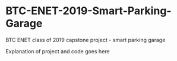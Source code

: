 # BTC-ENET-2019-Smart-Parking-Garage
BTC ENET class of 2019 capstone project - smart parking garage

Explanation of project and code goes here
